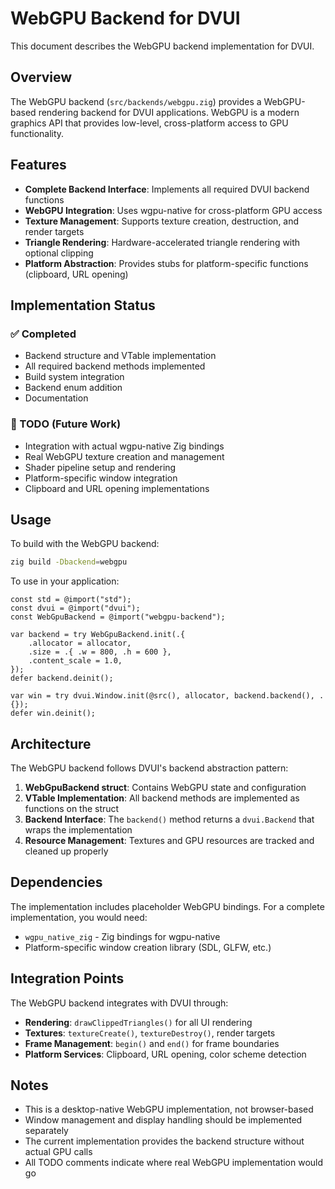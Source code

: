 # WebGPU Backend for DVUI

This document describes the WebGPU backend implementation for DVUI.

## Overview

The WebGPU backend (`src/backends/webgpu.zig`) provides a WebGPU-based rendering backend for DVUI applications. WebGPU is a modern graphics API that provides low-level, cross-platform access to GPU functionality.

## Features

- **Complete Backend Interface**: Implements all required DVUI backend functions
- **WebGPU Integration**: Uses wgpu-native for cross-platform GPU access
- **Texture Management**: Supports texture creation, destruction, and render targets
- **Triangle Rendering**: Hardware-accelerated triangle rendering with optional clipping
- **Platform Abstraction**: Provides stubs for platform-specific functions (clipboard, URL opening)

## Implementation Status

### ✅ Completed
- Backend structure and VTable implementation
- All required backend methods implemented
- Build system integration
- Backend enum addition
- Documentation

### 🚧 TODO (Future Work)
- Integration with actual wgpu-native Zig bindings
- Real WebGPU texture creation and management
- Shader pipeline setup and rendering
- Platform-specific window integration
- Clipboard and URL opening implementations

## Usage

To build with the WebGPU backend:

```bash
zig build -Dbackend=webgpu
```

To use in your application:

```zig
const std = @import("std");
const dvui = @import("dvui");
const WebGpuBackend = @import("webgpu-backend");

var backend = try WebGpuBackend.init(.{
    .allocator = allocator,
    .size = .{ .w = 800, .h = 600 },
    .content_scale = 1.0,
});
defer backend.deinit();

var win = try dvui.Window.init(@src(), allocator, backend.backend(), .{});
defer win.deinit();
```

## Architecture

The WebGPU backend follows DVUI's backend abstraction pattern:

1. **WebGpuBackend struct**: Contains WebGPU state and configuration
2. **VTable Implementation**: All backend methods are implemented as functions on the struct
3. **Backend Interface**: The `backend()` method returns a `dvui.Backend` that wraps the implementation
4. **Resource Management**: Textures and GPU resources are tracked and cleaned up properly

## Dependencies

The implementation includes placeholder WebGPU bindings. For a complete implementation, you would need:

- `wgpu_native_zig` - Zig bindings for wgpu-native
- Platform-specific window creation library (SDL, GLFW, etc.)

## Integration Points

The WebGPU backend integrates with DVUI through:

- **Rendering**: `drawClippedTriangles()` for all UI rendering
- **Textures**: `textureCreate()`, `textureDestroy()`, render targets
- **Frame Management**: `begin()` and `end()` for frame boundaries
- **Platform Services**: Clipboard, URL opening, color scheme detection

## Notes

- This is a desktop-native WebGPU implementation, not browser-based
- Window management and display handling should be implemented separately
- The current implementation provides the backend structure without actual GPU calls
- All TODO comments indicate where real WebGPU implementation would go